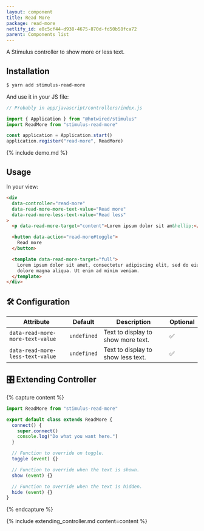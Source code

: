 ```yaml
---
layout: component
title: Read More
package: read-more
netlify_id: e0c5cf44-d938-4675-870d-fd50b58fca72
parent: Components list
---
```


A Stimulus controller to show more or less text.

## Installation

```bash
$ yarn add stimulus-read-more
```

And use it in your JS file:
```js
// Probably in app/javascript/controllers/index.js

import { Application } from "@hotwired/stimulus"
import ReadMore from "stimulus-read-more"

const application = Application.start()
application.register("read-more", ReadMore)
```

{% include demo.md %}

## Usage

In your view:
```html
<div
  data-controller="read-more"
  data-read-more-more-text-value="Read more"
  data-read-more-less-text-value="Read less"
>
  <p data-read-more-target="content">Lorem ipsum dolor sit am&hellip;</p>

  <button data-action="read-more#toggle">
    Read more
  </button>

  <template data-read-more-target="full">
    Lorem ipsum dolor sit amet, consectetur adipiscing elit, sed do eiusmod tempor incididunt ut labore et
    dolore magna aliqua. Ut enim ad minim veniam.
  </template>
</div>
```

## 🛠 Configuration

| Attribute | Default | Description | Optional |
| --------- | ------- | ----------- | -------- |
| `data-read-more-more-text-value` | `undefined` | Text to display to show more text. | ✅ |
| `data-read-more-less-text-value` | `undefined` | Text to display to show less text. | ✅ |

## 🎛 Extending Controller

{% capture content %}
```js
import ReadMore from "stimulus-read-more"

export default class extends ReadMore {
  connect() {
    super.connect()
    console.log("Do what you want here.")
  }

  // Function to override on toggle.
  toggle (event) {}

  // Function to override when the text is shown.
  show (event) {}

  // Function to override when the text is hidden.
  hide (event) {}
}
```
{% endcapture %}

{% include extending_controller.md content=content %}

